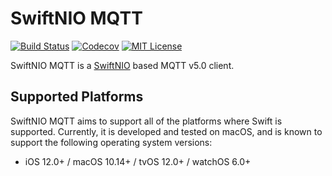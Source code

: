 # SwiftNIO MQTT
[![Build Status][bitrise-badge]][bitrise-link] [![Codecov][codecov-badge]][codecov-link] [![MIT License][license-badge]](LICENSE)

SwiftNIO MQTT is a [SwiftNIO](https://github.com/apple/swift-nio) based MQTT v5.0 client.

[version-badge]:  https://img.shields.io/pypi/v/thefuck.svg?label=version
[version-link]:   https://pypi.python.org/pypi/thefuck/
[bitrise-badge]:  https://app.bitrise.io/app/cbb2637b037350d3/status.svg?token=jqawekziLEbJYDIElyvCmw&branch=master
[bitrise-link]:   https://app.bitrise.io/app/cbb2637b037350d3
[codecov-badge]:  https://codecov.io/gh/HealthTap/swift-nio-mqtt/branch/master/graph/badge.svg?token=bXtDTLLYRP
[codecov-link]:   https://codecov.io/gh/HealthTap/swift-nio-mqtt
[license-badge]:  https://img.shields.io/badge/license-MIT-007EC7.svg

## Supported Platforms

SwiftNIO MQTT aims to support all of the platforms where Swift is supported. Currently, it is developed and tested on macOS, and is known to support the following operating system versions:

* iOS 12.0+ / macOS 10.14+ / tvOS 12.0+ / watchOS 6.0+
